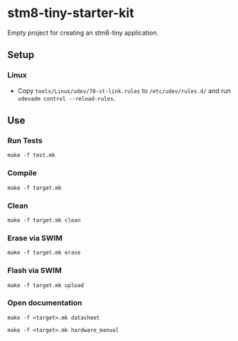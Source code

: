 # stm8-tiny-starter-kit
Empty project for creating an stm8-tiny application.

## Setup
### Linux
- Copy `tools/Linux/udev/70-st-link.rules` to `/etc/udev/rules.d/` and run `udevadm control --reload-rules`.

## Use
### Run Tests
```
make -f test.mk
```

### Compile
```shell
make -f target.mk
```

### Clean
```shell
make -f target.mk clean
```

### Erase via SWIM
```shell
make -f target.mk erase
```

### Flash via SWIM
```shell
make -f target.mk upload
```

### Open documentation
```shell
make -f <target>.mk datasheet
```

```shell
make -f <target>.mk hardware_manual
```
